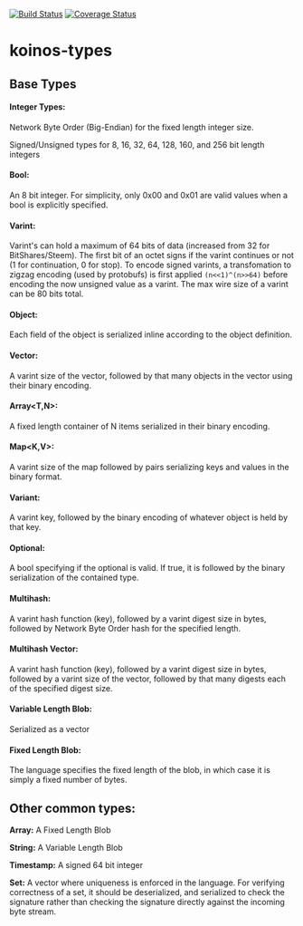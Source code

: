 [![Build Status](https://travis-ci.com/koinos/koinos-types.svg?token=299mUDbUKyJPxqjj5R9G&branch=master)](https://travis-ci.com/koinos/koinos-types) [![Coverage Status](https://coveralls.io/repos/github/koinos/koinos-types/badge.svg?branch=master&t=RyUCbH)](https://coveralls.io/github/koinos/koinos-types?branch=master)

# koinos-types

## Base Types

#### Integer Types:

Network Byte Order (Big-Endian) for the fixed length integer size.

Signed/Unsigned types for 8, 16, 32, 64, 128, 160, and 256 bit length integers


#### Bool:

An 8 bit integer. For simplicity, only 0x00 and 0x01 are valid values when a bool is explicitly specified.


#### Varint:

Varint's can hold a maximum of 64 bits of data (increased from 32 for BitShares/Steem). The first bit of an octet signs if the varint continues or not (1 for continuation, 0 for stop). To encode signed varints, a transfomation to zigzag encoding (used by protobufs) is first applied `(n<<1)^(n>>64)` before encoding the now unsigned value as a varint. The max wire size of a varint can be 80 bits total.


#### Object:

Each field of the object is serialized inline according to the object definition.


#### Vector<T>:

A varint size of the vector, followed by that many objects in the vector using their binary encoding.


#### Array<T,N>:

A fixed length container of N items serialized in their binary encoding.


#### Map<K,V>:

A varint size of the map followed by pairs serializing keys and values in the binary format.


#### Variant<T>:

A varint key, followed by the binary encoding of whatever object is held by that key.


#### Optional<T>:

A bool specifying if the optional is valid. If true, it is followed by the binary serialization of the contained type.


#### Multihash:

A varint hash function (key), followed by a varint digest size in bytes, followed by Network Byte Order hash for the specified length.


#### Multihash Vector:

A varint hash function (key), followed by a varint digest size in bytes, followed by a varint size of the vector, followed by that many digests each of the specified digest size.


#### Variable Length Blob:

Serialized as a vector<char>


#### Fixed Length Blob:

The language specifies the fixed length of the blob, in which case it is simply a fixed number of bytes.


## Other common types:

**Array:** A Fixed Length Blob

**String:** A Variable Length Blob

**Timestamp:** A signed 64 bit integer

**Set:** A vector where uniqueness is enforced in the language. For verifying correctness of a set, it should be deserialized, and serialized to check the signature rather than checking the signature directly against the incoming byte stream.

